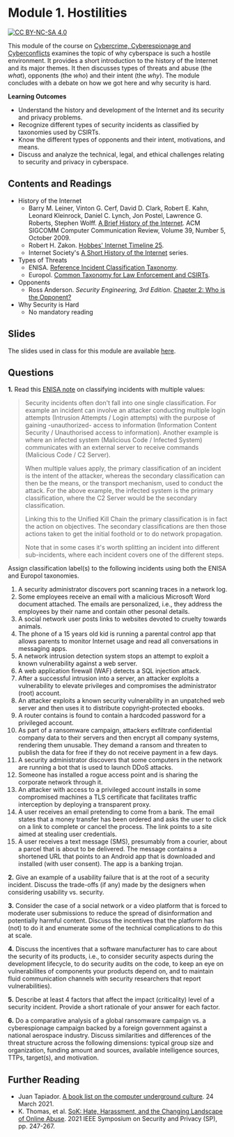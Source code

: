 # Module 1. Hostilities

[![CC BY-NC-SA 4.0][cc-by-nc-sa-shield]][cc-by-nc-sa]

[cc-by-nc-sa]: http://creativecommons.org/licenses/by-nc-sa/4.0/
[cc-by-nc-sa-shield]: https://img.shields.io/badge/License-CC%20BY--NC--SA%204.0-lightgrey.svg


This module of the course on [Cybercrime, Cyberespionage and Cyberconflicts](https://github.com/0xjet/ccc) examines the topic of why cyberspace is such a hostile environment. It provides a short introduction to the history of the Internet and its major themes. It then discusses types of threats and abuse (the _what_), opponents (the _who_) and their intent (the _why_). The module concludes with a debate on how we got here and why security is hard.


**Learning Outcomes**
* Understand the history and development of the Internet and its security and privacy problems.
* Recognize different types of security incidents as classified by taxonomies used by CSIRTs.
* Know the different types of opponents and their intent, motivations, and means.
* Discuss and analyze the technical, legal, and ethical challenges relating to security and privacy in cyberspace.


## Contents and Readings

* History of the Internet
    * Barry M. Leiner, Vinton G. Cerf, David D. Clark, Robert E. Kahn, Leonard Kleinrock, Daniel C. Lynch, Jon Postel, Lawrence G. Roberts, Stephen Wolff. [A Brief History of the Internet](https://sites.cs.ucsb.edu/~almeroth/classes/F10.176A/papers/internet-history-09.pdf). ACM SIGCOMM Computer Communication Review, Volume 39, Number 5, October 2009.
    * Robert H. Zakon. [Hobbes' Internet Timeline 25](https://www.zakon.org/robert/internet/timeline/).
    * Internet Society's [A Short History of the Internet](https://www.internetsociety.org/internet/history-internet/) series.
* Types of Threats
    * ENISA. [Reference Incident Classification Taxonomy](https://www.enisa.europa.eu/publications/reference-incident-classification-taxonomy).
    * Europol. [Common Taxonomy for Law Enforcement and CSIRTs](https://www.europol.europa.eu/publications-documents/common-taxonomy-for-law-enforcement-and-csirts).
* Opponents
    * Ross Anderson. _Security Engineering, 3rd Edition_. [Chapter 2: Who is the Opponent?](https://www.cl.cam.ac.uk/~rja14/book.html)
* Why Security is Hard
    * No mandatory reading


## Slides

The slides used in class for this module are available [here](https://tbd).


## Questions

**1.**
Read this [ENISA note](https://github.com/enisaeu/Reference-Security-Incident-Taxonomy-Task-Force/blob/master/Documentation/howtogetstarted.md#multiple-values) on classifying incidents with multiple values:

>Security incidents often don't fall into one single classification. For example an incident can involve an attacker conducting multiple login attempts (Intrusion Attempts / Login attempts) with the purpose of gaining -unauthorized- access to information (Information Content Security / Unauthorised access to information). Another example is where an infected system (Malicious Code / Infected System) communicates with an external server to receive commands (Malicious Code / C2 Server).
>
>When multiple values apply, the primary classification of an incident is the intent of the attacker, whereas the secondary classification can then be the means, or the transport mechanism, used to conduct the attack. For the above example, the infected system is the primary classification, where the C2 Server would be the secondary classification.
>
>Linking this to the Unified Kill Chain the primary classification is in fact the action on objectives. The secondary classifications are then those actions taken to get the initial foothold or to do network propagation.
>
>Note that in some cases it's worth splitting an incident into different sub-incidents, where each incident covers one of the different steps.

Assign classification label(s) to the following incidents using both the ENISA and Europol taxonomies.

1. A security administrator discovers port scanning traces in a network log.
2. Some employees receive an email with a malicious Microsoft Word document attached. The emails are personalized, i.e., they address the employees by their name and contain other pesonal details.
3. A social network user posts links to websites devoted to cruelty towards animals.
4. The phone of a 15 years old kid is running a parental control app that allows parents to monitor Internet usage and read all conversations in messaging apps.
5. A network intrusion detection system stops an attempt to exploit a known vulnerability against a web server.
6. A web application firewall (WAF) detects a SQL injection attack.
7. After a successful intrusion into a server, an attacker exploits a vulnerability to elevate privileges and compromises the administrator (root) account.
8. An attacker exploits a known security vulnerability in an unpatched web server and then uses it to distribute copyright-protected ebooks.
9. A router contains is found to contain a hardcoded password for a privileged account.
10. As part of a ransomware campaign, attackers exfiltrate confidential company data to their servers and then encrypt all company systems, rendering them unusable. They demand a ransom and threaten to publish the data for free if they do not receive payment in a few days.
11. A security administrator discovers that some computers in the network are running a bot that is used to launch DDoS attacks.
12. Someone has installed a rogue access point and is sharing the corporate network through it.
13. An attacker with access to a privileged account installs in some compromised machines a TLS certificate that facilitates traffic interception by deploying a transparent proxy.
14. A user receives an email pretending to come from a bank. The email states that a money transfer has been ordered and asks the user to click on a link to complete or cancel the process. The link points to a site aimed at stealing user credentials.
15. A user receives a text message (SMS), presumably from a courier, about a parcel that is about to be delivered. The message contains a shortened URL that points to an Android app that is downloaded and installed (with user consent). The app is a banking trojan.

**2.**
Give an example of a usability failure that is at the root of a security incident. Discuss the trade-offs (if any) made by the designers when considering usability vs. security.

**3.**
Consider the case of a social network or a video platform that is forced to moderate user submissions to reduce the spread of disinformation and potentially harmful content. Discuss the incentives that the platform has (not) to do it and enumerate some of the technical complications to do this at scale.

**4.**
Discuss the incentives that a software manufacturer has to care about the security of its products, i.e., to consider security aspects during the development lifecycle, to do security audits on the code, to keep an eye on vulnerabilites of components your products depend on, and to maintain fluid communication channels with security researchers that report vulnerabilities).

**5.**
Describe at least 4 factors that affect the impact (criticality) level of a security incident. Provide a short rationale of your answer for each factor.

**6.**
Do a comparative analysis of a global ransomware campaign vs. a cyberespionage campaign backed by a foreign government against a national aerospace industry. Discuss similarities and differences of the threat structure across the following dimensions: typical group size and organization, funding amount and sources, available intelligence sources, TTPs, target(s), and motivation.


## Further Reading

* Juan Tapiador. [A book list on the computer underground culture](https://0xjet.github.io/3OHA/2021/03/24/post.html). 24 March 2021.
* K. Thomas, et al. [SoK: Hate, Harassment, and the Changing Landscape of Online Abuse](https://www.computer.org/csdl/proceedings-article/sp/2021/893400a473/1oak94nz0AM). 2021 IEEE Symposium on Security and Privacy (SP), pp. 247-267.


